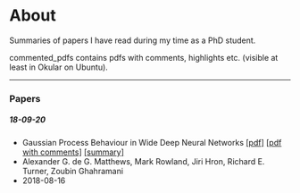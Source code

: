 # About

Summaries of papers I have read during my time as a PhD student.

commented_pdfs contains pdfs with comments, highlights etc. (visible at least in Okular on Ubuntu). 

****
### Papers

##### 18-09-20
- Gaussian Process Behaviour in Wide Deep Neural Networks [[pdf]](https://arxiv.org/abs/1804.11271) [[pdf with comments]](https://github.com/fregu856/papers/blob/master/commented_pdfs/commented_Gaussian%20Process%20Behaviour%20in%20Wide%20Deep%20Neural%20Networks.pdf) [[summary]](https://github.com/fregu856/papers/blob/master/summaries/Gaussian%20Process%20Behaviour%20in%20Wide%20Deep%20Neural%20Networks.md)
- Alexander G. de G. Matthews, Mark Rowland, Jiri Hron, Richard E. Turner, Zoubin Ghahramani
- 2018-08-16
